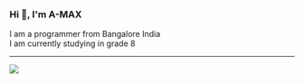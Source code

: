### Hi 👋, I'm A-MAX

I am a programmer from Bangalore India 
<br>
I am currently studying in grade 8

<hr>

<img src="https://media0.giphy.com/media/g7GKcSzwQfugw/giphy.gif">
